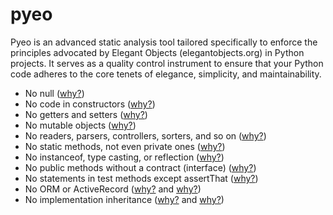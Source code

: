 # pyeo

Pyeo  is an advanced static analysis tool tailored specifically to enforce the principles advocated by
Elegant Objects (elegantobjects.org) in Python projects. It serves as a quality control instrument to ensure
that your Python code adheres to the core tenets of elegance, simplicity, and maintainability.

- No null ([why?](http://www.yegor256.com/2014/05/13/why-null-is-bad.html))
- No code in constructors ([why?](http://www.yegor256.com/2015/05/07/ctors-must-be-code-free.html))
- No getters and setters ([why?](http://www.yegor256.com/2014/09/16/getters-and-setters-are-evil.html))
- No mutable objects ([why?](http://www.yegor256.com/2014/06/09/objects-should-be-immutable.html))
- No readers, parsers, controllers, sorters, and so on ([why?](https://www.yegor256.com/2015/03/09/objects-end-with-er.html))
- No static methods, not even private ones ([why?](http://www.yegor256.com/2017/02/07/private-method-is-new-class.html))
- No instanceof, type casting, or reflection ([why?](http://www.yegor256.com/2015/04/02/class-casting-is-anti-pattern.html))
- No public methods without a contract (interface) ([why?](https://www.yegor256.com/2014/11/20/seven-virtues-of-good-object.html#2-he-works-by-contracts))
- No statements in test methods except assertThat ([why?](http://www.yegor256.com/2017/05/17/single-statement-unit-tests.html))
- No ORM or ActiveRecord ([why?](https://www.yegor256.com/2014/12/01/orm-offensive-anti-pattern.html) and [why?](https://www.yegor256.com/2016/07/26/active-record.html))
- No implementation inheritance ([why?](http://www.yegor256.com/2017/01/31/decorating-envelopes.html) and [why?](http://www.yegor256.com/2016/09/13/inheritance-is-procedural.html))
